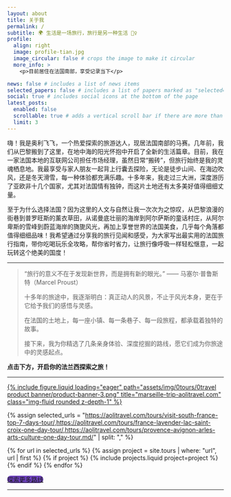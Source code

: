 ```yaml
---
layout: about
title: 关于我
permalink: /
subtitle: 🌍 生活是一场旅行，旅行是另一种生活 🚶‍♀️
profile:
  align: right
  image: profile-tian.jpg
  image_circular: false # crops the image to make it circular
  more_info: >
    <p>目前居住在法国南部，享受记录当下</p>

news: false # includes a list of news items
selected_papers: false # includes a list of papers marked as "selected={true}"
social: true # includes social icons at the bottom of the page
latest_posts:
  enabled: false
  scrollable: true # adds a vertical scroll bar if there are more than 3 new posts items
  limit: 3
---
```

嗨！我是奥利飞飞，一个热爱探索的旅游达人，现居法国南部的马赛。几年前，我们从巴黎搬到了这里，在地中海的阳光怀抱中开启了全新的生活篇章。目前，我在一家法国本地的互联网公司担任市场经理，虽然日常“搬砖”，但旅行始终是我的灵魂栖息地。我最享受与家人朋友一起背上行囊去探险，无论是徒步山间、在海边吹风，还是冬天滑雪，每一种体验都充满乐趣。十多年来，我走过三大洲，深度游历了亚欧非十几个国家，尤其对法国情有独钟，而这片土地还有太多美好值得细细丈量。

至于为什么选择法国？因为这里的人文与自然让我一次次为之惊叹，从巴黎浪漫的街巷到普罗旺斯的薰衣草田，从诺曼底壮丽的海岸到阿尔萨斯的童话村庄，从阿尔卑斯的雪峰到蔚蓝海岸的旖旎风光，再加上享誉世界的法国美食，几乎每个角落都值得细细品味！我希望通过分享我的旅行见闻和感受，为大家写出最实用的法国旅行指南，带你吃喝玩乐全攻略，帮你省时省力，让旅行像呼吸一样轻松惬意，一起玩转这个绝美的国度！

---

> “旅行的意义不在于发现新世界，而是拥有新的眼光。” —— 马塞尔·普鲁斯特（Marcel Proust）
> 
> 
> 十多年的旅途中，我逐渐明白：真正动人的风景，不止于风光本身，更在于它给予我们的感悟与灵感。
> 
> 在法国的土地上，每一座小镇、每一条巷子、每一段旅程，都承载着独特的故事。
> 
> 接下来，我为你精选了几条亲身体验、深度挖掘的路线，愿它们成为你旅途中的灵感起点。
> 

**点击下方，开启你的法兰西探索之旅！**

---

<!-- Banner 轮播开始 -->
<swiper-container keyboard="true" navigation="true" pagination="true" pagination-clickable="true" pagination-dynamic-bullets="true" rewind="true">
  <swiper-slide>
    <a href="https://aolitravel.com/tours/" target="_blank" style="display: block;">
      {% include figure.liquid loading="eager" path="assets/img/0tours/0travel product banner/product-banner-3.png" title="marseille-trip-aolitravel.com" class="img-fluid rounded z-depth-1" %}
    </a>
  </swiper-slide>
</swiper-container>
<!-- Banner 轮播结束 -->

<!-- 产品展示开始 -->
<div class="row row-cols-1 row-cols-md-3 g-4 mt-4">

  {% assign selected_urls = "https://aolitravel.com/tours/visit-south-france-top-7-days-tour/,https://aolitravel.com/tours/france-lavender-lac-saint-croix-one-day-tour/,https://aolitravel.com/tours/provence-avignon-arles-arts-culture-one-day-tour.md/" | split: "," %}

  {% for url in selected_urls %}
    {% assign project = site.tours | where: "url", url | first %}
    {% if project %}
      {% include projects.liquid project=project %}
    {% endif %}
  {% endfor %}

</div>
<!-- 产品展示结束 -->

<!-- “探索更多路线”按钮 -->
<div class="d-flex justify-content-center mt-4">
  <a href="/tours" class="btn btn-lg text-white" style="background-color: #6f42c1; border-radius: 0.75rem;">
    探索更多路线
  </a>
</div>
<!-- 产品展示结束 -->


---

<!--
Write your biography here. Tell the world about yourself. Link to your favorite [subreddit](http://reddit.com). You can put a picture in, too. The code is already in, just name your picture `prof_pic.jpg` and put it in the `img/` folder.

Put your address / P.O. box / other info right below your picture. You can also disable any of these elements by editing `profile` property of the YAML header of your `_pages/about.md`. Edit `_bibliography/papers.bib` and Jekyll will render your [publications page](/al-folio/publications/) automatically.

Link to your social media connections, too. This theme is set up to use [Font Awesome icons](https://fontawesome.com/) and [Academicons](https://jpswalsh.github.io/academicons/), like the ones below. Add your Facebook, Twitter, LinkedIn, Google Scholar, or just disable all of them.
-->
